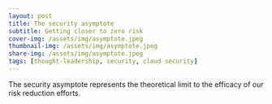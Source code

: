 ```yaml
---
layout: post
title: The security asymptote
subtitle: Getting closer to zero risk
cover-img: /assets/img/asymptote.jpeg
thumbnail-img: /assets/img/asymptote.jpeg
share-img: /assets/img/asymptote.jpeg
tags: [thought-leadership, security, cloud security]
---
```


The security asymptote represents the theoretical limit to the efficacy of our risk reduction efforts.
